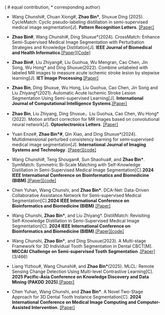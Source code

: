 ( # equal contribution, * corresponding author)

-  Wang Chunshi#, Chuan Xiong#,  <strong>Zhao Bin*</strong>, Shuxue Ding (2025). CycleMatch: Cyclic pseudo-labeling distillation in semi-supervised medical image segmentation[J]. <strong>Pattern Recognition Letters</strong>. [[Paper]](https://doi.org/10.1016/j.patrec.2025.04.014)

- <strong>Zhao Bin#</strong>, Wang Chunshi#, Ding Shuxue*(2024). CrossMatch: Enhance Semi-Supervised Medical Image Segmentation with Perturbation Strategies and Knowledge Distillation[J]. <strong>IEEE Journal of Biomedical and Health Informatics</strong>.[[Paper]](https://doi.org/10.1109/JBHI.2024.3463711)[[Code]](https://github.com/AiEson/CrossMatch)

- <strong>Zhao Bin#</strong>, Liu Zhiyang#, Liu Guohua, Wu Mengran, Cao Chen, Jin Song, Wu Hong* and Ding Shuxue(2022). Combine unlabeled with labeled MR images to measure acute ischemic stroke lesion by stepwise learning[J]. <strong>IET Image Processing</strong>.[[Paper]](https://doi.org/10.1049/ipr2.12606)

- <strong>Zhao Bin</strong>, Ding Shuxue, Wu Hong, Liu Guohua, Cao Chen, Jin Song and Liu Zhiyang*(2021). Automatic Acute Ischemic Stroke Lesion Segmentation Using Semi-supervised Learning[J]. <strong>International Journal of Computational Intelligence Systems</strong>.[[Paper]](https://doi.org/10.2991/ijcis.d.210205.001)

- <strong>Zhao Bin</strong>, Liu Zhiyang, Ding Shuxue，Liu Guohua, Cao Chen, Wu Hong*(2022). Motion artifact correction for MR images based on convolutional neural network[J]. <strong>Optoelectronics Letters</strong>. [[Paper]](https://doi.org/10.1007/s11801-022-1084-z)

- Yuan Enze#, __Zhao Bin*#__, Qin Xiao, and Ding Shuxue*(2024). Multidimensional perturbed consistency learning for semi‐supervised medical image segmentation[J]. <strong>International Journal of Imaging Systems and Technology</strong>. [[Paper]](https://doi.org/10.1002/ima.23095)[[code]]( https://github.com/yuanenze123/MPC-Net)

- Wang Chunshi#, Teng Shougan#, Sun Shaohua#, and <strong>Zhao Bin*</strong>. SymMatch: Symmetric Bi-Scale Matching with Self-Knowledge Distillation in Semi-Supervised Medical Image Segmentation[C].<strong>2024 IEEE International Conference on Bioinformatics and Biomedicine (BIBM)</strong>.[[Paper]](https://doi.org/10.1109/BIBM62325.2024.10822040)[[code]](https://github.com/AiEson/SymMatch)

- Chen Yuhan, Wang Chunshi, and <strong>Zhao Bin*</strong>. DCA-Net: Data-Driven Collaborative Assistance Network for Semi-supervised Medical Segmentation[C].<strong>2024 IEEE International Conference on Bioinformatics and Biomedicine (BIBM)</strong>.[[Paper]](https://doi.org/10.1109/BIBM62325.2024.10821880)

- Wang Chunshi, <strong>Zhao Bin*</strong>, and Liu Zhiyang*. DistillMatch: Revisiting Self-Knowledge Distillation in Semi-Supervised Medical Image Segmentation[C]. <strong>2024 IEEE International Conference on Bioinformatics and Biomedicine (BIBM)</strong>.[[Paper]](https://doi.org/10.1109/BIBM62325.2024.10821816)[[code]](https://github.com/AiEson/DistillMatch)
	
- Wang Chunshi, <strong>Zhao Bin*</strong>, and Ding Shuxue(2023). A Multi-stage Framework for 3D Individual Tooth Segmentation in Dental CBCT[M].<strong> MICCAI Challenge on Semi-supervised Tooth Segmentation </strong>.[[Paper]](https://doi.org/10.1007/978-3-031-72396-4_4)(3/466)

-  Liang Yizhou#, Wang Chunshi#, and <strong>Zhao Bin*</strong>(2025). MLCL: Remote Sensing Change Detection Using Multi-level Contrastive Learning[C].<strong> 2025 Pacific-Asia Conference on Knowledge Discovery and Data Mining (PAKDD 2025)</strong>.[[Paper]](https://doi.org/10.1007/978-981-96-8170-9_27)

-  Chen Yuhan, Wang Chunshi, and <strong>Zhao Bin*</strong>. A Novel Two-Stage Approach for 3D Dental Tooth Instance Segmentation[C]. <strong>2024 International Conference on Medical Image Computing and Computer-Assisted Intervention</strong>. [[Paper]](https://doi.org/10.1007/978-3-031-88977-6_18)
